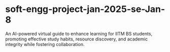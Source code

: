 # soft-engg-project-jan-2025-se-Jan-8
An AI-powered virtual guide to enhance learning for IITM BS students, promoting effective study habits, resource discovery, and academic integrity while fostering collaboration.
